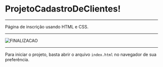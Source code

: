# ProjetoCadastroDeClientes!
_______________________________________________________________________________________________________

Página de inscrição usando HTML e CSS.

_______________________________________________________________________________________________________


![FINALIZACAO](https://user-images.githubusercontent.com/91540586/192406903-82bccbe9-281d-4e16-a20d-9c07b8cc863d.png)

_______________________________________________________________________________________________________

Para iniciar o projeto, basta abrir o arquivo `index.html` no navegador de sua preferência.
